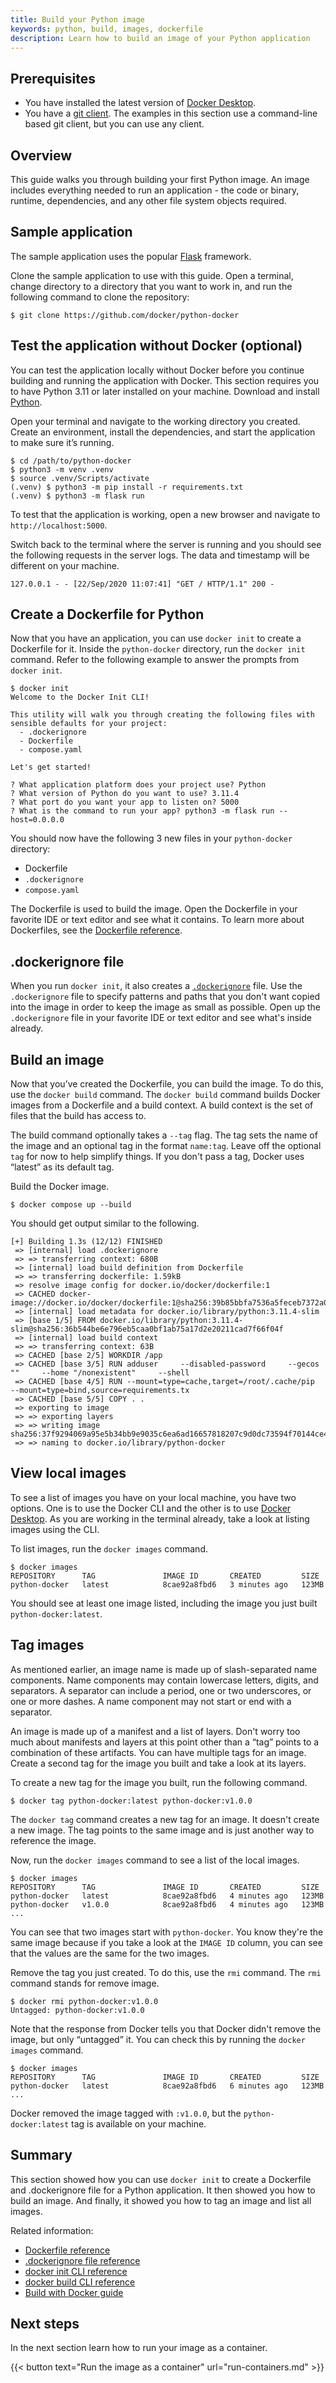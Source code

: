 ```yaml
---
title: Build your Python image
keywords: python, build, images, dockerfile
description: Learn how to build an image of your Python application
---
```


## Prerequisites

* You have installed the latest version of [Docker Desktop](../../get-docker.md).
* You have a [git client](https://git-scm.com/downloads). The examples in this section use a command-line based git client, but you can use any client.

## Overview

This guide walks you through building your first Python image. An image
includes everything needed to run an application - the code or binary, runtime,
dependencies, and any other file system objects required.

## Sample application

The sample application uses the popular [Flask](https://flask.palletsprojects.com/) framework.

Clone the sample application to use with this guide. Open a terminal, change directory to a directory that you want to work in, and run the following command to clone the repository:

```console
$ git clone https://github.com/docker/python-docker
```

## Test the application without Docker (optional)

You can test the application locally without Docker before you continue building and running the application with Docker. This section requires you to have Python 3.11 or later installed on your machine. Download and install [Python](https://www.python.org/downloads/).

Open your terminal and navigate to the working directory you created. Create an environment, install the dependencies, and start the application to make sure it’s running.

```console
$ cd /path/to/python-docker
$ python3 -m venv .venv
$ source .venv/Scripts/activate
(.venv) $ python3 -m pip install -r requirements.txt
(.venv) $ python3 -m flask run
```

To test that the application is working, open a new browser and navigate to `http://localhost:5000`.

Switch back to the terminal where the server is running and you should see the following requests in the server logs. The data and timestamp will be different on your machine.

```shell
127.0.0.1 - - [22/Sep/2020 11:07:41] "GET / HTTP/1.1" 200 -
```

## Create a Dockerfile for Python

Now that you have an application, you can use `docker init` to create a Dockerfile for it. Inside the `python-docker` directory, run the `docker init` command. Refer to the following example to answer the prompts from `docker init`.

```console
$ docker init
Welcome to the Docker Init CLI!

This utility will walk you through creating the following files with sensible defaults for your project:
  - .dockerignore
  - Dockerfile
  - compose.yaml

Let's get started!

? What application platform does your project use? Python
? What version of Python do you want to use? 3.11.4
? What port do you want your app to listen on? 5000
? What is the command to run your app? python3 -m flask run --host=0.0.0.0
```

You should now have the following 3 new files in your `python-docker`
directory:
 - Dockerfile
 - `.dockerignore`
 - `compose.yaml`

The Dockerfile is used to build the image. Open the Dockerfile
in your favorite IDE or text editor and see what it contains. To learn more
about Dockerfiles, see the [Dockerfile reference](../../engine/reference/builder.md).

## .dockerignore file

When you run `docker init`, it also creates a [`.dockerignore`](../../engine/reference/builder.md#dockerignore-file) file. Use the `.dockerignore` file to specify patterns and paths that you don't want copied into the image in order to keep the image as small as possible. Open up the `.dockerignore` file in your favorite IDE or text editor and see what's inside already.

## Build an image

Now that you’ve created the Dockerfile, you can build the image. To do this, use the `docker build` command. The `docker build` command builds Docker images from a Dockerfile and a build context. A build context is the set of files that the build has access to.

The build command optionally takes a `--tag` flag. The tag sets the name of the image and an optional tag in the format `name:tag`. Leave off the optional `tag` for now to help simplify things. If you don't pass a tag, Docker uses “latest” as its default tag.

Build the Docker image.

```console
$ docker compose up --build
```

You should get output similar to the following.

```console
[+] Building 1.3s (12/12) FINISHED
 => [internal] load .dockerignore
 => => transferring context: 680B
 => [internal] load build definition from Dockerfile
 => => transferring dockerfile: 1.59kB
 => resolve image config for docker.io/docker/dockerfile:1
 => CACHED docker-image://docker.io/docker/dockerfile:1@sha256:39b85bbfa7536a5feceb7372a0817649ecb2724562a38360f4
 => [internal] load metadata for docker.io/library/python:3.11.4-slim
 => [base 1/5] FROM docker.io/library/python:3.11.4-slim@sha256:36b544be6e796eb5caa0bf1ab75a17d2e20211cad7f66f04f
 => [internal] load build context
 => => transferring context: 63B
 => CACHED [base 2/5] WORKDIR /app
 => CACHED [base 3/5] RUN adduser     --disabled-password     --gecos ""     --home "/nonexistent"     --shell
 => CACHED [base 4/5] RUN --mount=type=cache,target=/root/.cache/pip     --mount=type=bind,source=requirements.tx
 => CACHED [base 5/5] COPY . .
 => exporting to image
 => => exporting layers
 => => writing image sha256:37f9294069a95e5b34bb9e9035c6ea6ad16657818207c9d0dc73594f70144ce4
 => => naming to docker.io/library/python-docker
```

## View local images

To see a list of images you have on your local machine, you have two options. One is to use the Docker CLI and the other is to use [Docker Desktop](../../desktop/use-desktop/images.md). As you are working in the terminal already, take a look at listing images using the CLI.

To list images, run the `docker images` command.

```console
$ docker images
REPOSITORY      TAG               IMAGE ID       CREATED         SIZE
python-docker   latest            8cae92a8fbd6   3 minutes ago   123MB
```

You should see at least one image listed, including the image you just built `python-docker:latest`.

## Tag images

As mentioned earlier, an image name is made up of slash-separated name components. Name components may contain lowercase letters, digits, and separators. A separator can include a period, one or two underscores, or one or more dashes. A name component may not start or end with a separator.

An image is made up of a manifest and a list of layers. Don't worry too much about manifests and layers at this point other than a “tag” points to a combination of these artifacts. You can have multiple tags for an image. Create a second tag for the image you built and take a look at its layers.

To create a new tag for the image you built, run the following command.

```console
$ docker tag python-docker:latest python-docker:v1.0.0
```

The `docker tag` command creates a new tag for an image. It doesn't create a new image. The tag points to the same image and is just another way to reference the image.

Now, run the `docker images` command to see a list of the local images.

```console
$ docker images
REPOSITORY      TAG               IMAGE ID       CREATED         SIZE
python-docker   latest            8cae92a8fbd6   4 minutes ago   123MB
python-docker   v1.0.0            8cae92a8fbd6   4 minutes ago   123MB
...
```

You can see that two images start with `python-docker`. You know they're the same image because if you take a look at the `IMAGE ID` column, you can see that the values are the same for the two images.

Remove the tag you just created. To do this, use the `rmi` command. The `rmi` command stands for remove image.

```console
$ docker rmi python-docker:v1.0.0
Untagged: python-docker:v1.0.0
```

Note that the response from Docker tells you that Docker didn't remove the image, but only “untagged” it. You can check this by running the `docker images` command.

```console
$ docker images
REPOSITORY      TAG               IMAGE ID       CREATED         SIZE
python-docker   latest            8cae92a8fbd6   6 minutes ago   123MB
...
```

Docker removed the image tagged with `:v1.0.0`, but the `python-docker:latest` tag is available on your machine.

## Summary

This section showed how you can use `docker init` to create a Dockerfile and .dockerignore file for a Python application. It then showed you how to build an image. And finally, it showed you how to tag an image and list all images.

Related information:
 - [Dockerfile reference](../../engine/reference/builder.md)
 - [.dockerignore file reference](../../engine/reference/builder.md#dockerignore-file)
 - [docker init CLI reference](../../engine/reference/commandline/init.md)
 - [docker build CLI reference](../../engine/reference/commandline/build.md)
 - [Build with Docker guide](../../build/guide/index.md)

## Next steps

In the next section learn how to run your image as a container.

{{< button text="Run the image as a container" url="run-containers.md" >}}
